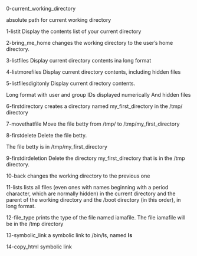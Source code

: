 0-current_working_directory

absolute path for current working directory

1-listit
 Display the contents list of your current directory

2-bring_me_home
changes the working directory to the user’s home directory.

3-listfiles
Display current directory contents ina long format

4-listmorefiles
Display current directory contents, including hidden files

5-listfilesdigitonly
Display current directory contents.

Long format
with user and group IDs displayed numerically
And hidden files 

6-firstdirectory
creates a directory named my_first_directory in the /tmp/ directory

7-movethatfile
Move the file betty from /tmp/ to /tmp/my_first_directory

8-firstdelete
Delete the file betty.

The file betty is in /tmp/my_first_directory

9-firstdirdeletion
Delete the directory my_first_directory that is in the /tmp directory.

10-back
changes the working directory to the previous one

11-lists
lists all files (even ones with names beginning with a period character, which are normally hidden) in the current directory and the parent of the working directory and the /boot directory (in this order), in long format.

12-file_type
prints the type of the file named iamafile. The file iamafile will be in the /tmp directory

13-symbolic_link
 a symbolic link to /bin/ls, named __ls__

14-copy_html
symbolic link


